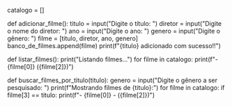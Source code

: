 catalogo = []

def adicionar_filme():
    titulo = input("Digite o título: ")
    diretor = input("Digite o nome do diretor: ")
    ano = input("Digite o ano: ")
    genero = input("Digite o gênero: ")
    filme = [titulo, diretor, ano, genero]
    banco_de_filmes.append(filme)
    print(f"{titulo} adicionado com sucesso!!") 

def listar_filmes():
    print("Listando filmes...")
    for filme in catalogo:
        print(f"- {filme[0]} ({filme[2]})")

def buscar_filmes_por_titulo(titulo):
    genero = input("Digite o gênero a ser pesquisado: ")
    print(f"Mostrando filmes de {titulo}:")
    for filme in catalogo:
        if filme[3] == titulo:
            print(f"- {filme[0]} - ({filme[2]})")
